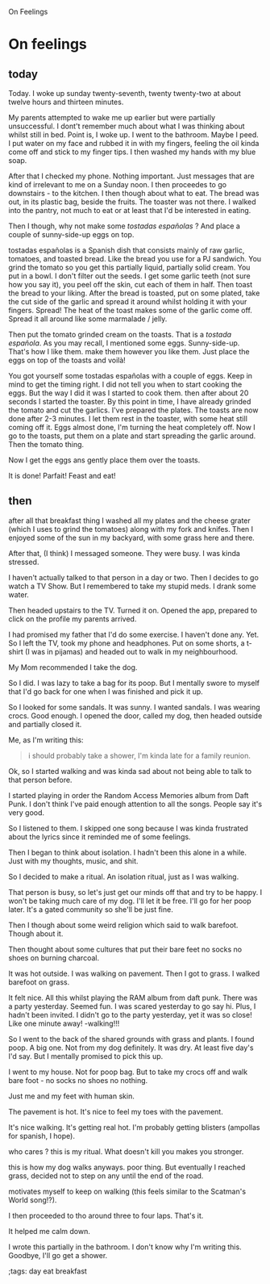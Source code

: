 On Feelings

# On feelings

## today

Today. I woke up sunday twenty-seventh, twenty twenty-two at about twelve hours and thirteen minutes. 

My parents attempted to wake me up earlier but were partially unsuccessful. I dont't remember much about what I was thinking about whilst still in bed. Point is, I woke up. I went to the bathroom. Maybe I peed. I put water on my face and rubbed it in with my fingers, feeling the oil kinda come off and stick to my finger tips. I then washed my hands with my blue soap.

After that I checked my phone. Nothing important. Just messages that are kind of irrelevant to me on a Sunday noon. I then proceedes to go downstairs - to the kitchen. I then though about what to eat. The bread was out, in its plastic bag, beside the fruits. The toaster was not there. I walked into the pantry, not much to eat or at least that I'd be interested in eating.

Then I though, why not make some _tostadas españolas_ ? And place a couple of sunny-side-up eggs on top.

tostadas españolas is a Spanish dish that consists mainly of raw garlic, tomatoes, and toasted bread. Like the bread you use for a PJ sandwich. You grind the tomato so you get this partially liquid, partially solid cream. You put in a bowl. I don't filter out the seeds. I get some garlic teeth (not sure how you say it), you peel off the skin, cut each of them in half. Then toast the bread to your liking.
After the bread is toasted, put on some plated, take the cut side of the garlic and spread it around whilst holding it with your fingers.
Spread! The heat of the toast makes some of the garlic come off.
Spread it all around like
some marmalade / jelly.

Then put the tomato grinded cream on the toasts. That is a _tostada española_. As you may recall, I mentioned some eggs. Sunny-side-up. That's how I like them.
make them however you like them.
Just place the eggs on top of the toasts and voilà!

You got yourself some tostadas españolas with a couple of eggs.
Keep in mind to get the timing right.
I did not tell you when to start
cooking the eggs.
But the way I did it was I started
to cook them. then after about 20 seconds I started the toaster.
By this point in time, I have already grinded the tomato and cut the garlics. I've prepared the plates. The toasts are now done after 2-3 minutes. I let them rest in the toaster, with some heat still coming off it. Eggs almost done, I'm turning the heat completely off. Now I go to the toasts, put them on a plate and start spreading the garlic around. Then the tomato thing.

Now I get the eggs ans gently place them over the toasts.

It is done! Parfait! Feast and eat!


## then

after all that breakfast thing I washed all my plates and the cheese grater (which I uses to grind the tomatoes) along with my fork and
knifes. Then I enjoyed some of 
the sun in my backyard, with some grass here and there.

After that, (I think) I messaged someone. They were busy. I was kinda stressed.

I haven't actually talked to that person in a day or two. Then I decides to go watch a TV Show. But I remembered to
take my stupid meds. I drank some water.
 
 Then headed upstairs to the TV.
 Turned it on. Opened the app, prepared to click on the profile
 my parents arrived.
 
 I had promised my father that I'd do some exercise. I haven't done any.
 Yet. So I left the TV, took my phone and
 headphones. Put on some shorts,
 a t-shirt (I was in pijamas) and headed out to walk in my neighbourhood.
 
 My Mom recommended I take the dog.
 
 So I did. I was lazy to take a bag for its poop. But I mentally
 swore to myself that I'd go back for one when I was finished and pick it up.
 
 So I looked for some sandals. It was sunny. I wanted sandals. I was wearing crocs. Good enough. I opened the door, called my dog,
 then headed outside and partially closed it.

Me, as I'm writing this:
> i should probably take a shower, I'm kinda late for a family reunion.

Ok, so I started walking and was kinda sad
about not being able to talk to that person before.

I started playing in order the Random Access Memories album from Daft Punk. I don't think I've paid enough attention to all the songs. People say it's very good.

So I listened to them. I skipped one song
because I was kinda frustrated about 
the lyrics since it reminded me of
some feelings.

Then I began to think about isolation. I hadn't been this alone
in a while. Just with my thoughts, music,
and shit. 

So I decided to make a ritual. An isolation ritual, just as I was walking.

That person is busy, so let's just get 
our minds off that and try to be happy. I won't be taking much care of my dog. I'll let it be free. I'll go for her poop later. It's a gated community so she'll be just fine.

Then I though about some weird religion
which said to walk barefoot.
Though about it.

Then thought about some cultures
that put their bare feet no socks no
shoes on burning charcoal.

It was hot outside. I was walking on pavement. Then I got to grass. I walked barefoot on grass.

It felt nice. All this whilst playing the RAM album from daft punk.
There was a party yesterday. Seemed fun. 
I was scared yesterday to go say hi.
Plus, I hadn't been invited. I didn't
go to the party yesterday, yet it was so close! Like one minute away! -walking!!!

So I went to the back of the shared grounds with grass and plants. I found poop. A big one. Not from my dog definitely. It was dry. At least five day's I'd say. But I mentally
promised to pick this up. 

I went to my house. Not for poop bag. But to take my crocs off and walk bare
foot - no socks no shoes no nothing.

Just me and my feet with human skin.

The pavement is hot. It's nice to 
feel my toes with the pavement.

It's nice walking. It's getting real hot. I'm probably getting blisters
(ampollas for spanish, I hope).

who cares ? this is my ritual. What doesn't kill you makes you stronger.

this is how my dog walks anyways.
poor thing. But eventually I reached grass, decided not to step on any until the end of the road.

motivates myself to keep on walking (this feels similar to the Scatman's World song!?).

I then proceeded to tho around three to four laps. That's it.

It helped me calm down.

I wrote this partially in the bathroom. I don't know why I'm writing this. Goodbye, I'll go get a shower.



;tags: day eat breakfast